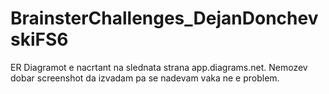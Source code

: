 # BrainsterChallenges_DejanDonchevskiFS6

ER Diagramot e nacrtant na slednata strana app.diagrams.net. Nemozev dobar screenshot da izvadam pa se nadevam vaka ne e problem.